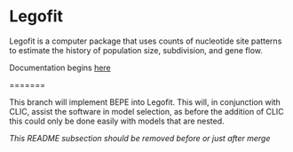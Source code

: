 Legofit
=======

Legofit is a computer package that uses counts of nucleotide site
patterns to estimate the history of population size, subdivision, and
gene flow.

Documentation begins [here](http://content.csbs.utah.edu/~rogers/src/legofit/index.html)

=======

This branch will implement BEPE into Legofit.  This will, in conjunction with CLIC, assist the software in model selection, as before the addition of CLIC this could only be done easily with models that are nested.

*This README subsection should be removed before or just after merge*

